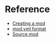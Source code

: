# Reference

- [Creating a mod](creating-a-mod)
- [mod.yml format](mod-yml-format)
- [Source mod](source-mod)
